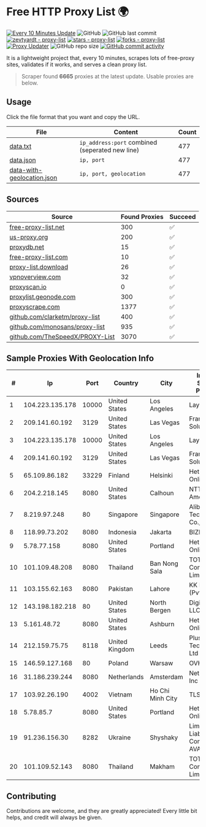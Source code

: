 
# Free HTTP Proxy List 🌍

[![Every 10 Minutes Update](https://github.com/mertguvencli/http-proxy-list/actions/workflows/main.yml/badge.svg?branch=main)](https://github.com/mertguvencli/http-proxy-list/actions/workflows/main.yml)
![GitHub](https://img.shields.io/github/license/mertguvencli/http-proxy-list)
![GitHub last commit](https://img.shields.io/github/last-commit/mertguvencli/http-proxy-list)
[![zevtyardt - proxy-list](https://img.shields.io/static/v1?label=zevtyardt&message=proxy-list&color=blue&logo=github)](https://github.com/zevtyardt/proxy-list "Go to GitHub repo")
[![stars - proxy-list](https://img.shields.io/github/stars/zevtyardt/proxy-list?style=social)](https://github.com/zevtyardt/proxy-list)
[![forks - proxy-list](https://img.shields.io/github/forks/zevtyardt/proxy-list?style=social)](https://github.com/zevtyardt/proxy-list)
[![Proxy Updater](https://github.com/zevtyardt/proxy-list/workflows/Proxy%20Updater/badge.svg)](https://github.com/zevtyardt/proxy-list/actions?query=workflow:"Proxy+Updater")
![GitHub repo size](https://img.shields.io/github/repo-size/zevtyardt/proxy-list)
[![GitHub commit activity](https://img.shields.io/github/commit-activity/m/zevtyardt/proxy-list?logo=commits)](https://github.com/zevtyardt/proxy-list/commits/main)

It is a lightweight project that, every 10 minutes, scrapes lots of free-proxy sites, validates if it works, and serves a clean proxy list.

> Scraper found **6665** proxies at the latest update. Usable proxies are below.

## Usage

Click the file format that you want and copy the URL.

|File|Content|Count|
|----|-------|-----|
|[data.txt](https://raw.githubusercontent.com/mertguvencli/http-proxy-list/main/proxy-list/data.txt)|`ip_address:port` combined (seperated new line)|477|
|[data.json](https://raw.githubusercontent.com/mertguvencli/http-proxy-list/main/proxy-list/data.json)|`ip, port`|477|
|[data-with-geolocation.json](https://raw.githubusercontent.com/mertguvencli/http-proxy-list/main/proxy-list/data-with-geolocation.json)|`ip, port, geolocation`|477|

## Sources

|Source|Found Proxies|Succeed|
|------|-------------|-------|
|[free-proxy-list.net](https://free-proxy-list.net)|300|✅|
|[us-proxy.org](https://www.us-proxy.org)|200|✅|
|[proxydb.net](http://proxydb.net)|15|✅|
|[free-proxy-list.com](https://free-proxy-list.com/?page=&port=&type%5B%5D=http&type%5B%5D=https&up_time=0&search=Search)|10|✅|
|[proxy-list.download](https://www.proxy-list.download/HTTP)|26|✅|
|[vpnoverview.com](https://vpnoverview.com/privacy/anonymous-browsing/free-proxy-servers)|32|✅|
|[proxyscan.io](https://www.proxyscan.io)|0|✅|
|[proxylist.geonode.com](https://proxylist.geonode.com/api/proxy-list?limit=300&page=1&sort_by=lastChecked&sort_type=desc&protocols=http,https)|300|✅|
|[proxyscrape.com](https://api.proxyscrape.com/v2/?request=displayproxies&protocol=http&timeout=10000&country=all&ssl=all&anonymity=all)|1377|✅|
|[github.com/clarketm/proxy-list](https://raw.githubusercontent.com/clarketm/proxy-list/master/proxy-list-raw.txt)|400|✅|
|[github.com/monosans/proxy-list](https://raw.githubusercontent.com/monosans/proxy-list/main/proxies/http.txt)|935|✅|
|[github.com/TheSpeedX/PROXY-List](https://raw.githubusercontent.com/TheSpeedX/PROXY-List/master/http.txt)|3070|✅|


## Sample Proxies With Geolocation Info

|#|Ip|Port|Country|City|Internet Service Provider|
|-|--|----|-------|----|-------------------------|
|1|104.223.135.178|10000|United States|Los Angeles|LayerHost|
|2|209.141.60.192|3129|United States|Las Vegas|FranTech Solutions|
|3|104.223.135.178|10000|United States|Los Angeles|LayerHost|
|4|209.141.60.192|3129|United States|Las Vegas|FranTech Solutions|
|5|65.109.86.182|33229|Finland|Helsinki|Hetzner Online GmbH|
|6|204.2.218.145|8080|United States|Calhoun|NTT America, Inc.|
|7|8.219.97.248|80|Singapore|Singapore|Alibaba (US) Technology Co., Ltd.|
|8|118.99.73.202|8080|Indonesia|Jakarta|BIZNET|
|9|5.78.77.158|8080|United States|Portland|Hetzner Online GmbH|
|10|101.109.48.208|8080|Thailand|Ban Nong Sala|TOT Public Company Limited|
|11|103.155.62.163|8080|Pakistan|Lahore|KK Networks (Pvt) Ltd.|
|12|143.198.182.218|80|United States|North Bergen|DigitalOcean, LLC|
|13|5.161.48.72|8080|United States|Ashburn|Hetzner Online GmbH|
|14|212.159.75.75|8118|United Kingdom|Leeds|PlusNet Technologies Ltd|
|15|146.59.127.168|80|Poland|Warsaw|OVH SAS|
|16|31.186.239.244|8080|Netherlands|Amsterdam|NetSkope Inc|
|17|103.92.26.190|4002|Vietnam|Ho Chi Minh City|TLSOFT|
|18|5.78.85.7|8080|United States|Portland|Hetzner Online GmbH|
|19|91.236.156.30|8282|Ukraine|Shyshaky|Limited Liability Company AVATOR ISP|
|20|101.109.52.143|8080|Thailand|Makham|TOT Public Company Limited|



## Contributing

Contributions are welcome, and they are greatly appreciated! Every
little bit helps, and credit will always be given.

